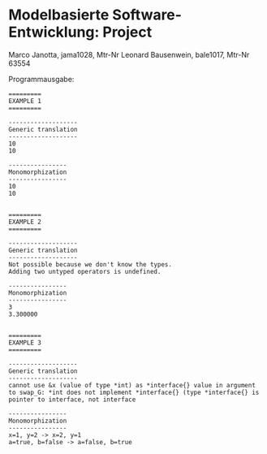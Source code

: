 # Modelbasierte Software-Entwicklung: Project

Marco Janotta, jama1028, Mtr-Nr 
Leonard Bausenwein, bale1017, Mtr-Nr 63554

Programmausgabe:
```
=========
EXAMPLE 1
=========

-------------------
Generic translation
-------------------
10
10

----------------
Monomorphization
----------------
10
10


=========
EXAMPLE 2
=========

-------------------
Generic translation
-------------------
Not possible because we don't know the types.
Adding two untyped operators is undefined.

----------------
Monomorphization
----------------
3
3.300000


=========
EXAMPLE 3
=========

-------------------
Generic translation
-------------------
cannot use &x (value of type *int) as *interface{} value in argument to swap_G: *int does not implement *interface{} (type *interface{} is pointer to interface, not interface

----------------
Monomorphization
----------------
x=1, y=2 -> x=2, y=1
a=true, b=false -> a=false, b=true
```
